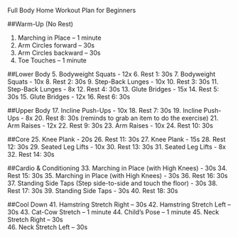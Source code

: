 Full Body Home Workout Plan for Beginners

##Warm-Up (No Rest)
1. Marching in Place – 1 minute
2. Arm Circles forward – 30s
3. Arm Circles backward – 30s
4. Toe Touches – 1 minute

##Lower Body
5. Bodyweight Squats - 12x
6. Rest 1: 30s
7. Bodyweight Squats - 10x
8. Rest 2: 30s
9. Step-Back Lunges - 10x
10. Rest 3: 30s
11. Step-Back Lunges - 8x
12. Rest 4: 30s
13. Glute Bridges - 15x
14. Rest 5: 30s
15. Glute Bridges - 12x
16. Rest 6: 30s

##Upper Body
17. Incline Push-Ups - 10x
18. Rest 7: 30s
19. Incline Push-Ups - 8x
20. Rest 8: 30s (reminds to grab an item to do the exercise)
21. Arm Raises - 12x
22. Rest 9: 30s
23. Arm Raises - 10x
24. Rest 10: 30s

##Core
25. Knee Plank - 20s
26. Rest 11: 30s
27. Knee Plank - 15s
28. Rest 12: 30s
29. Seated Leg Lifts - 10x
30. Rest 13: 30s
31. Seated Leg Lifts - 8x
32. Rest 14: 30s

##Cardio & Conditioning
33. Marching in Place (with High Knees) - 30s
34. Rest 15: 30s
35. Marching in Place (with High Knees) - 30s
36. Rest 16: 30s
37. Standing Side Taps (Step side-to-side and touch the floor) - 30s
38. Rest 17: 30s
39. Standing Side Taps - 30s
40. Rest 18: 30s

##Cool Down
41. Hamstring Stretch Right – 30s
42. Hamstring Stretch Left – 30s
43. Cat-Cow Stretch – 1 minute
44. Child’s Pose – 1 minute
45. Neck Stretch Right – 30s    
46. Neck Stretch Left – 30s
